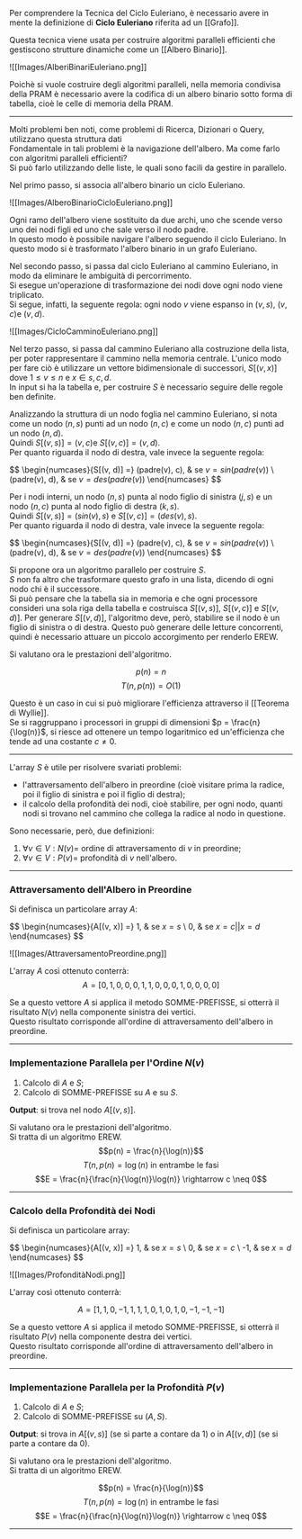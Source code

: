 Per comprendere la Tecnica del Ciclo Euleriano, è necessario avere in mente la definizione di **Ciclo Euleriano** riferita ad un [[Grafo]].<br />

Questa tecnica viene usata per costruire algoritmi paralleli efficienti che gestiscono strutture dinamiche come un [[Albero Binario]].

![[Images/AlberiBinariEuleriano.png]]

Poichè si vuole costruire degli algoritmi paralleli, nella memoria condivisa della PRAM è necessario avere la codifica di un albero binario sotto forma di tabella, cioè le celle di memoria della PRAM.<br />

--------------------------------------------------------------

Molti problemi ben noti, come problemi di Ricerca, Dizionari o Query, utilizzano questa struttura dati <br />
Fondamentale in tali problemi è la navigazione dell'albero. Ma come farlo con algoritmi paralleli efficienti?<br />
Si può farlo utilizzando delle liste, le quali sono facili da gestire in parallelo.<br />

Nel primo passo, si associa all'albero binario un ciclo Euleriano.

![[Images/AlberoBinarioCicloEuleriano.png]]

Ogni ramo dell'albero viene sostituito da due archi, uno che scende verso uno dei nodi figli ed uno che sale verso il nodo padre.<br />
In questo modo è possibile navigare l'albero seguendo il ciclo Euleriano. In questo modo si è trasformato l'albero binario in un grafo Euleriano.<br />

Nel secondo passo, si passa dal ciclo Euleriano al cammino Euleriano, in modo da eliminare le ambiguità di percorrimento.<br />
Si esegue un'operazione di trasformazione dei nodi dove ogni nodo viene triplicato.<br />
Si segue, infatti, la seguente regola: ogni nodo $v$ viene espanso in $(v,s)$, $(v, c)$e $(v, d)$.<br />

![[Images/CicloCamminoEuleriano.png]]

Nel terzo passo, si passa dal cammino Euleriano alla costruzione della lista, per poter rappresentare il cammino nella memoria centrale. L'unico modo per fare ciò è utilizzare un vettore bidimensionale  di successori, $S[(v, x)]$ dove $1 \leq v \leq n$ e $x \in {s, c, d}$.<br />
In input si ha la tabella e, per costruire $S$ è necessario seguire delle regole ben definite.<br />

Analizzando la struttura di un nodo foglia nel cammino Euleriano, si nota come un nodo $(n,s)$ punti ad un nodo $(n, c)$ e come un nodo $(n, c)$ punti ad un nodo $(n, d)$. <br />
Quindi $S[(v, s)] = (v, c)$e  $S[(v, c)] = (v, d)$.<br />
Per quanto riguarda il nodo di destra, vale invece la seguente regola:

$$ \begin{numcases}{S[(v, d)] =}
  (padre(v), c), & se $v = sin(padre(v))$ \\
  (padre(v), d), & se $v = des(padre(v))$
\end{numcases}
$$

Per i nodi interni, un nodo $(n, s)$ punta al nodo figlio di sinistra $(j, s)$ e un nodo $(n, c)$ punta al nodo figlio di destra $(k, s)$.<br />
Quindi $S[(v, s)] = (sin(v), s)$ e $S[(v, c)] = (des(v), s)$.<br />
Per quanto riguarda il nodo di destra, vale invece la seguente regola:

$$
\begin{numcases}{S[(v, d)] =}
  (padre(v), c), & se $v = sin(padre(v))$ \\
  (padre(v), d), & se $v = des(padre(v))$
\end{numcases}
$$

Si propone ora un algoritmo parallelo per costruire $S$.<br />
$S$ non fa altro che trasformare questo grafo in una lista, dicendo di ogni nodo chi è il successore.<br />
Si può pensare che la tabella sia in memoria e che ogni processore consideri una sola riga della tabella e costruisca $S[(v, s)]$, $S[(v, c)]$ e $S[(v, d)]$. Per generare $S[(v, d)]$, l'algoritmo deve, però, stabilire se il nodo è un figlio di sinistra o di destra. Questo può generare delle letture concorrenti, quindi è necessario attuare un piccolo accorgimento per renderlo EREW.<br />

Si valutano ora le prestazioni dell'algoritmo.

$$p(n) = n$$
$$T(n, p(n)) = O(1)$$

Questo è un caso in cui si può migliorare l'efficienza attraverso il [[Teorema di Wyllie]].<br />
Se si raggruppano i processori in gruppi di dimensioni $p = \frac{n}{\log(n)}$, si riesce ad ottenere un tempo logaritmico ed un'efficienza che tende ad una costante $c \neq 0$.<br />

--------------------------------------------------------------

L'array $S$ è utile per risolvere svariati problemi:
- l'attraversamento dell'albero in preordine (cioè visitare prima la radice, poi il figlio di sinistra e poi il figlio di destra);
- il calcolo della profondità dei nodi, cioè stabilire, per ogni nodo, quanti nodi si trovano nel cammino che collega la radice al nodo in questione.

Sono necessarie, però, due definizioni:
1) $\forall v \in V: N(v) =$ ordine di attraversamento di $v$ in preordine;
2) $\forall v \in V: P(v) =$ profondità di $v$ nell'albero.

--------------------------------------------------------------

### Attraversamento dell'Albero in Preordine ###
Si definisca un particolare array $A$:

$$
\begin{numcases}{A[(v, x)] =}
  1, & se $x = s$ \\
  0, & se $x = c || x = d$
\end{numcases}
$$

![[Images/AttraversamentoPreordine.png]]

L'array $A$ così ottenuto conterrà:
$$A = [0, 1, 0, 0, 0, 1, 1, 0, 0, 0, 1, 0, 0, 0, 0]$$

Se a questo vettore $A$ si applica il metodo SOMME-PREFISSE, si otterrà il risultato $N(v)$ nella componente sinistra dei vertici.<br />
Questo risultato corrisponde all'ordine di attraversamento dell'albero in preordine.

--------------------------------------------------------------

### Implementazione Parallela per l'Ordine $N(v)$ ###
1) Calcolo di $A$ e $S$;
2) Calcolo di SOMME-PREFISSE su $A$ e su $S$.

**Output**: si trova nel nodo $A[(v, s)]$.

Si valutano ora le prestazioni dell'algoritmo.<br />
Si tratta di un algoritmo EREW.<br />
$$p(n) = \frac{n}{\log(n)}$$
$$T(n, p(n) = \log(n) \text{ in entrambe le fasi}$$
$$E = \frac{n}{\frac{n}{\log(n)}\log(n)} \rightarrow c \neq 0$$

--------------------------------------------------------------

### Calcolo della Profondità dei Nodi ###
Si definisca un particolare array:

$$
\begin{numcases}{A[(v, x)] =}
   1, & se $x = s$ \\
   0, & se $x = c$ \\
  -1, & se $x = d$ \
\end{numcases}
$$

![[Images/ProfonditàNodi.png]]

L'array così ottenuto conterrà:

$$A = [1, 1, 0, -1, 1, 1, 1, 0, 1, 0, 1, 0, -1, -1, -1]$$

Se a questo vettore $A$ si applica il metodo SOMME-PREFISSE, si otterrà il risultato $P(v)$ nella componente destra dei vertici.<br />
Questo risultato corrisponde all'ordine di attraversamento dell'albero in preordine.<br />

--------------------------------------------------------------

### Implementazione Parallela per la Profondità $P(v)$ ###
1) Calcolo di $A$ e $S$;
2) Calcolo di SOMME-PREFISSE su $(A, S)$.

**Output**: si trova in $A[(v, s)]$ (se si parte a contare da $1$) o in $A[(v, d)]$ (se si parte a contare da $0$).

Si valutano ora le prestazioni dell'algoritmo.<br />
Si tratta di un algoritmo EREW.

$$p(n) = \frac{n}{\log(n)}$$
$$T(n, p(n) = \log(n) \text{ in entrambe le fasi}$$
$$E = \frac{n}{\frac{n}{\log(n)}\log(n)} \rightarrow c \neq 0$$

--------------------------------------------------------------